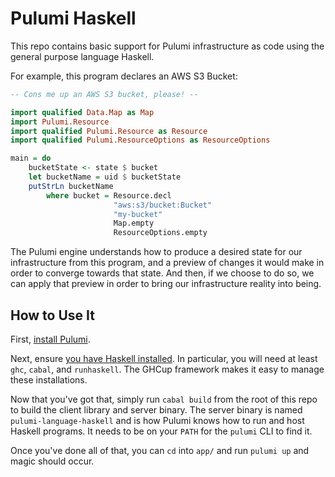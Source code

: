 # Pulumi Haskell

This repo contains basic support for Pulumi infrastructure as code using the general purpose language Haskell.

For example, this program declares an AWS S3 Bucket:

```haskell
-- Cons me up an AWS S3 bucket, please! --

import qualified Data.Map as Map
import Pulumi.Resource
import qualified Pulumi.Resource as Resource
import qualified Pulumi.ResourceOptions as ResourceOptions

main = do
    bucketState <- state $ bucket
    let bucketName = uid $ bucketState
    putStrLn bucketName
        where bucket = Resource.decl
                       "aws:s3/bucket:Bucket"
                       "my-bucket"
                       Map.empty
                       ResourceOptions.empty
```

The Pulumi engine understands how to produce a desired state for our infrastructure from this program, and a
preview of changes it would make in order to converge towards that state. And then, if we choose to do so, we
can apply that preview in order to bring our infrastructure reality into being.

## How to Use It

First, [install Pulumi](https://www.pulumi.com/docs/get-started/install/).

Next, ensure [you have Haskell installed](https://www.haskell.org/ghcup/). In particular, you will need at least
`ghc`, `cabal`, and `runhaskell`. The GHCup framework makes it easy to manage these installations.

Now that you've got that, simply run `cabal build` from the root of this repo to build the client library and server
binary. The server binary is named `pulumi-language-haskell` and is how Pulumi knows how to run and host Haskell
programs. It needs to be on your `PATH` for the `pulumi` CLI to find it.

Once you've done all of that, you can `cd` into `app/` and run `pulumi up` and magic should occur.
